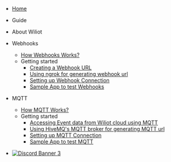<!-- docs/_sidebar.md -->
* [Home](/docs)
* Guide
* About Wiliot

* Webhooks
  - [How Webhooks Works?](webhooks/how-webhooks-work.md)
  * Getting started
    - [Creating a Webhook URL](webhooks/creating-webhook-url.md) 
    - [Using ngrok for generating webhook url](webhooks/ngrokForWebhookUrl.md)
    - [Setting up Webhook Connection](webhooks/setting-up-webhook-connection.md)
    - [Sample App to test Webhooks](webhooks/sample-app.md)
* MQTT
  - [How MQTT Works?](mqtt/how-mqtt-works.md)
  * Getting started
    - [Accessing Event data from Wiliot cloud using MQTT](mqtt/accessing-event-data-mqtt.md)
    - [Using HiveMQ's MQTT broker for generating MQTT url](mqtt/hiveForMQTTUrl.md)
    - [Setting up MQTT Connection](mqtt/setting-up-mqtt-connection.md)
    - [Sample App to test MQTT](mqtt/sample-app.md)
* <a href= "https://discord.com/invite/MuKaDbAGKu" target="_blank"> <img src="https://discordapp.com/api/guilds/1068632377850613880/widget.png?style=banner3" alt="Discord Banner 3"/> </a>
